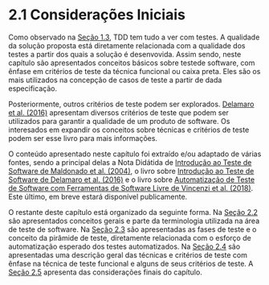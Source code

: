 # 2.1 Considerações Iniciais

Como observado na [Seção 1.3](../1-introducao/1-3-tdd-basico/), TDD tem tudo a ver com testes. A qualidade da solução proposta está diretamente relacionada com a qualidade dos testes a partir dos quais a solução é desenvovida. Assim sendo, neste capítulo são apresentados conceitos básicos sobre testede software, com ênfase em critérios de teste da técnica funcional ou caixa preta. Eles são os mais utilizados na concepção de casos de teste a partir de dada especificação.

Posteriormente, outros critérios de teste podem ser explorados. [Delamaro et al. \(2016\)](https://www.grupogen.com.br/e-book-introducao-ao-teste-de-software) apresentam diversos critérios de teste que podem ser utilizados para garantir a qualidade de um produto de software. Os interesados em expandir os conceitos sobre técnicas e critérios de teste podem ser esse livro para mais informações.

O conteúdo apresentado neste capítulo foi extraído e/ou adaptado de várias fontes, sendo a principal delas a Nota Didátida de [Introdução ao Teste de Software de Maldonado et al. \(2004\)](https://web.icmc.usp.br/SCATUSU/RT/nd_65.pdf), o livro sobre [Introdução ao Teste de Software de Delamaro et al. \(2016\)](https://www.grupogen.com.br/e-book-introducao-ao-teste-de-software) e o livro sobre [Automatização de Teste de Software com Ferramentas de Software Livre de Vincenzi et al. \(2018\)](https://www.amazon.com.br/Automatiza%C3%A7%C3%A3o-teste-software-ferramentas-livre-ebook/dp/B07D5KMKR9). Este último, em breve estará disponível publicamente.

O restante deste capítulo está organizado da seguinte forma. Na [Seção 2.2](2-2-terminologia-e-conceitos-basicos.md) são apresentados conceitos gerais e parte da terminologia utilizada na área de teste de software. Na [Seção 2.3](2-3-fases-de-teste.md) são apresentadas as fases de teste e o conceito da pirâmide de teste, diretamente relacionada com o esforço de automatização esperado dos testes automatizados. Na [Seção 2.4](2-4-tecnicas-e-criterios-de-teste.md) são apresentadas uma descrição geral das técnicas e critérios de teste com ênfase na técnica de teste funcional e alguns de seus critérios de teste. A [Seção 2.5](2-5-consideracoes-finais.md) apresenta das considerações finais do capítulo.



